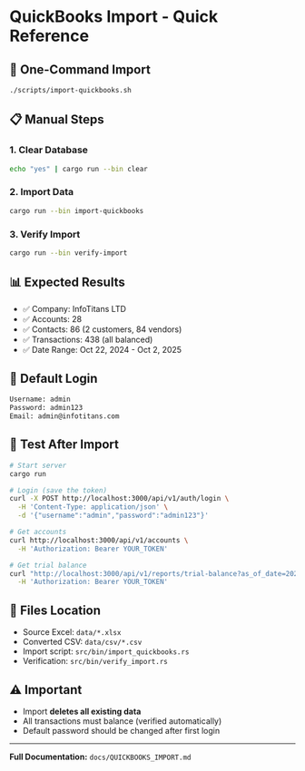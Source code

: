 # QuickBooks Import - Quick Reference

## 🚀 One-Command Import

```bash
./scripts/import-quickbooks.sh
```

## 📋 Manual Steps

### 1. Clear Database
```bash
echo "yes" | cargo run --bin clear
```

### 2. Import Data
```bash
cargo run --bin import-quickbooks
```

### 3. Verify Import
```bash
cargo run --bin verify-import
```

## 📊 Expected Results

- ✅ Company: InfoTitans LTD
- ✅ Accounts: 28
- ✅ Contacts: 86 (2 customers, 84 vendors)
- ✅ Transactions: 438 (all balanced)
- ✅ Date Range: Oct 22, 2024 - Oct 2, 2025

## 🔐 Default Login

```bash
Username: admin
Password: admin123
Email: admin@infotitans.com
```

## 🧪 Test After Import

```bash
# Start server
cargo run

# Login (save the token)
curl -X POST http://localhost:3000/api/v1/auth/login \
  -H 'Content-Type: application/json' \
  -d '{"username":"admin","password":"admin123"}'

# Get accounts
curl http://localhost:3000/api/v1/accounts \
  -H 'Authorization: Bearer YOUR_TOKEN'

# Get trial balance
curl "http://localhost:3000/api/v1/reports/trial-balance?as_of_date=2025-10-02" \
  -H 'Authorization: Bearer YOUR_TOKEN'
```

## 📁 Files Location

- Source Excel: `data/*.xlsx`
- Converted CSV: `data/csv/*.csv`
- Import script: `src/bin/import_quickbooks.rs`
- Verification: `src/bin/verify_import.rs`

## ⚠️ Important

- Import **deletes all existing data**
- All transactions must balance (verified automatically)
- Default password should be changed after first login

---

**Full Documentation:** `docs/QUICKBOOKS_IMPORT.md`
